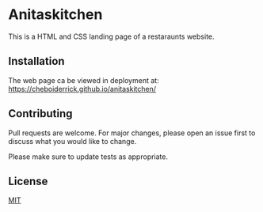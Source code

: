 # Anitaskitchen

This is a HTML and CSS landing page of a restaraunts website.

## Installation

The web page ca be viewed in deployment at:
https://cheboiderrick.github.io/anitaskitchen/


## Contributing
Pull requests are welcome. For major changes, please open an issue first to discuss what you would like to change.

Please make sure to update tests as appropriate.

## License
[MIT](https://choosealicense.com/licenses/mit/)